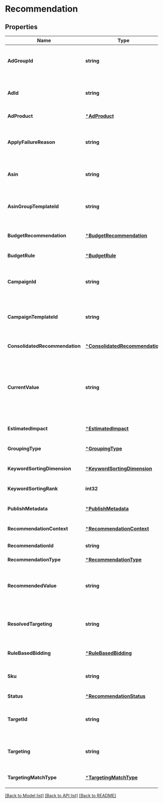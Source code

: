 # Recommendation

## Properties
Name | Type | Description | Notes
------------ | ------------- | ------------- | -------------
**AdGroupId** | **string** | Identifier of the ad group to which this recommendation is associated. | [optional] [default to null]
**AdId** | **string** | Identifier of the product ad to which this recommendation is associated. | [optional] [default to null]
**AdProduct** | [***AdProduct**](AdProduct.md) |  | [default to null]
**ApplyFailureReason** | **string** | A human-readable description of why the recommendation failed to apply. | [optional] [default to null]
**Asin** | **string** | ASIN associated with the product. Defined for vendors only. | [optional] [default to null]
**AsinGroupTemplateId** | **string** | Identifier of the asin group template to which this recommendation is associated. | [optional] [default to null]
**BudgetRecommendation** | [***BudgetRecommendation**](BudgetRecommendation.md) |  | [optional] [default to null]
**BudgetRule** | [***BudgetRule**](BudgetRule.md) |  | [optional] [default to null]
**CampaignId** | **string** | Identifier of the campaign to which this recommendation is associated. | [optional] [default to null]
**CampaignTemplateId** | **string** | Identifier of the campaign template to which this recommendation is associated. | [optional] [default to null]
**ConsolidatedRecommendation** | [***ConsolidatedRecommendation**](ConsolidatedRecommendation.md) |  | [optional] [default to null]
**CurrentValue** | **string** | Current value of the campaign entity to which this recommendation is associated. Will be null if the recommendation is for a new campaign entity. | [optional] [default to null]
**EstimatedImpact** | [***EstimatedImpact**](EstimatedImpact.md) |  | [optional] [default to null]
**GroupingType** | [***GroupingType**](GroupingType.md) |  | [optional] [default to null]
**KeywordSortingDimension** | [***KeywordSortingDimension**](KeywordSortingDimension.md) |  | [optional] [default to null]
**KeywordSortingRank** | **int32** | Sorting rank for new keyword recommendations. | [optional] [default to null]
**PublishMetadata** | [***PublishMetadata**](PublishMetadata.md) |  | [optional] [default to null]
**RecommendationContext** | [***RecommendationContext**](RecommendationContext.md) |  | [optional] [default to null]
**RecommendationId** | **string** | Recommendation identifier. | [default to null]
**RecommendationType** | [***RecommendationType**](RecommendationType.md) |  | [default to null]
**RecommendedValue** | **string** | Recommended value of the campaign entity to which this recommendation is associated. | [optional] [default to null]
**ResolvedTargeting** | **string** | Resolved targeting expression to which this recommendation is associated. | [optional] [default to null]
**RuleBasedBidding** | [***RuleBasedBidding**](RuleBasedBidding.md) |  | [optional] [default to null]
**Sku** | **string** | SKU associated with the product. Defined for seller accounts only. | [optional] [default to null]
**Status** | [***RecommendationStatus**](RecommendationStatus.md) |  | [default to null]
**TargetId** | **string** | Identifier of the target to which this recommendation is associated. | [optional] [default to null]
**Targeting** | **string** | Targeting expression to which this recommendation is associated. | [optional] [default to null]
**TargetingMatchType** | [***TargetingMatchType**](TargetingMatchType.md) |  | [optional] [default to null]

[[Back to Model list]](../README.md#documentation-for-models) [[Back to API list]](../README.md#documentation-for-api-endpoints) [[Back to README]](../README.md)

